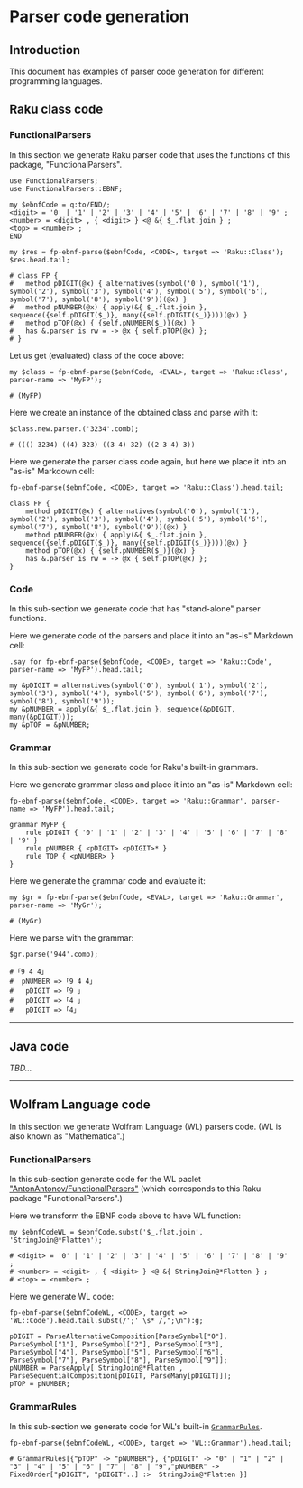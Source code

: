 # Parser code generation

## Introduction

This document has examples of parser code generation for different programming languages. 

## Raku class code

### FunctionalParsers

In this section we generate Raku parser code that uses the functions of this package, "FunctionalParsers". 

```perl6
use FunctionalParsers;
use FunctionalParsers::EBNF;

my $ebnfCode = q:to/END/;
<digit> = '0' | '1' | '2' | '3' | '4' | '5' | '6' | '7' | '8' | '9' ;
<number> = <digit> , { <digit> } <@ &{ $_.flat.join } ;
<top> = <number> ;
END

my $res = fp-ebnf-parse($ebnfCode, <CODE>, target => 'Raku::Class');
$res.head.tail;
```
```
# class FP {
# 	method pDIGIT(@x) { alternatives(symbol('0'), symbol('1'), symbol('2'), symbol('3'), symbol('4'), symbol('5'), symbol('6'), symbol('7'), symbol('8'), symbol('9'))(@x) }
# 	method pNUMBER(@x) { apply(&{ $_.flat.join }, sequence({self.pDIGIT($_)}, many({self.pDIGIT($_)})))(@x) }
# 	method pTOP(@x) { {self.pNUMBER($_)}(@x) }
# 	has &.parser is rw = -> @x { self.pTOP(@x) };
# }
````

Let us get (evaluated) class of the code above:

```perl6
my $class = fp-ebnf-parse($ebnfCode, <EVAL>, target => 'Raku::Class', parser-name => 'MyFP');
```
```
# (MyFP)
```

Here we create an instance of the obtained class and parse with it:

```perl6
$class.new.parser.('3234'.comb);
```
```
# ((() 3234) ((4) 323) ((3 4) 32) ((2 3 4) 3))
```

Here we generate the parser class code again, but here we place it into an "as-is" Markdown cell:

```perl6, result=asis, output-prompt=NONE, output-lang=perl6
fp-ebnf-parse($ebnfCode, <CODE>, target => 'Raku::Class').head.tail;
```
```perl6
class FP {
	method pDIGIT(@x) { alternatives(symbol('0'), symbol('1'), symbol('2'), symbol('3'), symbol('4'), symbol('5'), symbol('6'), symbol('7'), symbol('8'), symbol('9'))(@x) }
	method pNUMBER(@x) { apply(&{ $_.flat.join }, sequence({self.pDIGIT($_)}, many({self.pDIGIT($_)})))(@x) }
	method pTOP(@x) { {self.pNUMBER($_)}(@x) }
	has &.parser is rw = -> @x { self.pTOP(@x) };
}
```

### Code

In this sub-section we generate code that has "stand-alone" parser functions.

Here we generate code of the parsers and place it into an "as-is" Markdown cell:

```perl6, result=asis, output-prompt=NONE, output-lang=perl6
.say for fp-ebnf-parse($ebnfCode, <CODE>, target => 'Raku::Code', parser-name => 'MyFP').head.tail;
```
```perl6
my &pDIGIT = alternatives(symbol('0'), symbol('1'), symbol('2'), symbol('3'), symbol('4'), symbol('5'), symbol('6'), symbol('7'), symbol('8'), symbol('9'));
my &pNUMBER = apply(&{ $_.flat.join }, sequence(&pDIGIT, many(&pDIGIT)));
my &pTOP = &pNUMBER;
```


### Grammar

In this sub-section we generate code for Raku's built-in grammars.

Here we generate grammar class and place it into an "as-is" Markdown cell:

```perl6, result=asis, output-prompt=NONE, output-lang=perl6
fp-ebnf-parse($ebnfCode, <CODE>, target => 'Raku::Grammar', parser-name => 'MyFP').head.tail;
```
```perl6
grammar MyFP {
	rule pDIGIT { '0' | '1' | '2' | '3' | '4' | '5' | '6' | '7' | '8' | '9' }
	rule pNUMBER { <pDIGIT> <pDIGIT>* }
	rule TOP { <pNUMBER> }
}
```

Here we generate the grammar code and evaluate it:

```perl6
my $gr = fp-ebnf-parse($ebnfCode, <EVAL>, target => 'Raku::Grammar', parser-name => 'MyGr');
```
```
# (MyGr)
```

Here we parse with the grammar:

```perl6
$gr.parse('944'.comb);
```
```
# ｢9 4 4｣
#  pNUMBER => ｢9 4 4｣
#   pDIGIT => ｢9 ｣
#   pDIGIT => ｢4 ｣
#   pDIGIT => ｢4｣
```

-----

## Java code

*TBD...*

-----

## Wolfram Language code

In this section we generate Wolfram Language (WL) parsers code.
(WL is also known as "Mathematica".)

### FunctionalParsers

In this sub-section generate code for the WL paclet 
["AntonAntonov/FunctionalParsers"](https://resources.wolframcloud.com/PacletRepository/resources/AntonAntonov/FunctionalParsers/)
(which corresponds to this Raku package "FunctionalParsers".) 

Here we transform the EBNF code above to have WL function:

```perl6
my $ebnfCodeWL = $ebnfCode.subst('$_.flat.join', 'StringJoin@*Flatten');
```
```
# <digit> = '0' | '1' | '2' | '3' | '4' | '5' | '6' | '7' | '8' | '9' ;
# <number> = <digit> , { <digit> } <@ &{ StringJoin@*Flatten } ;
# <top> = <number> ;
```

Here we generate WL code:

```perl6, result=asis, output-prompt=NONE, output-lang=perl6
fp-ebnf-parse($ebnfCodeWL, <CODE>, target => 'WL::Code').head.tail.subst(/';' \s* /,";\n"):g;
```
```perl6
pDIGIT = ParseAlternativeComposition[ParseSymbol["0"], ParseSymbol["1"], ParseSymbol["2"], ParseSymbol["3"], ParseSymbol["4"], ParseSymbol["5"], ParseSymbol["6"], ParseSymbol["7"], ParseSymbol["8"], ParseSymbol["9"]];
pNUMBER = ParseApply[ StringJoin@*Flatten , ParseSequentialComposition[pDIGIT, ParseMany[pDIGIT]]];
pTOP = pNUMBER;
```

### GrammarRules

In this sub-section we generate code for WL's built-in 
[`GrammarRules`](https://reference.wolfram.com/language/ref/GrammarRules.html).

```perl6
fp-ebnf-parse($ebnfCodeWL, <CODE>, target => 'WL::Grammar').head.tail;
```
```
# GrammarRules[{"pTOP" -> "pNUMBER"}, {"pDIGIT" -> "0" | "1" | "2" | "3" | "4" | "5" | "6" | "7" | "8" | "9","pNUMBER" -> FixedOrder["pDIGIT", "pDIGIT"..] :>  StringJoin@*Flatten }]
```